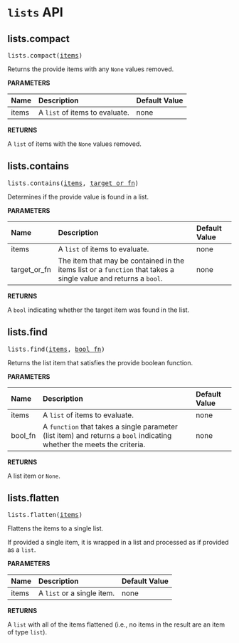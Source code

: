 <!-- Generated with Stardoc, Do Not Edit! -->
# `lists` API


<a id="lists.compact"></a>

## lists.compact

<pre>
lists.compact(<a href="#lists.compact-items">items</a>)
</pre>

Returns the provide items with any `None` values removed.

**PARAMETERS**


| Name  | Description | Default Value |
| :------------- | :------------- | :------------- |
| <a id="lists.compact-items"></a>items |  A <code>list</code> of items to evaluate.   |  none |

**RETURNS**

A `list` of items with the `None` values removed.


<a id="lists.contains"></a>

## lists.contains

<pre>
lists.contains(<a href="#lists.contains-items">items</a>, <a href="#lists.contains-target_or_fn">target_or_fn</a>)
</pre>

Determines if the provide value is found in a list.

**PARAMETERS**


| Name  | Description | Default Value |
| :------------- | :------------- | :------------- |
| <a id="lists.contains-items"></a>items |  A <code>list</code> of items to evaluate.   |  none |
| <a id="lists.contains-target_or_fn"></a>target_or_fn |  The item that may be contained in the items list or a <code>function</code> that takes a single value and returns a <code>bool</code>.   |  none |

**RETURNS**

A `bool` indicating whether the target item was found in the list.


<a id="lists.find"></a>

## lists.find

<pre>
lists.find(<a href="#lists.find-items">items</a>, <a href="#lists.find-bool_fn">bool_fn</a>)
</pre>

Returns the list item that satisfies the provide boolean function.

**PARAMETERS**


| Name  | Description | Default Value |
| :------------- | :------------- | :------------- |
| <a id="lists.find-items"></a>items |  A <code>list</code> of items to evaluate.   |  none |
| <a id="lists.find-bool_fn"></a>bool_fn |  A <code>function</code> that takes a single parameter (list item) and returns a <code>bool</code> indicating whether the meets the criteria.   |  none |

**RETURNS**

A list item or `None`.


<a id="lists.flatten"></a>

## lists.flatten

<pre>
lists.flatten(<a href="#lists.flatten-items">items</a>)
</pre>

Flattens the items to a single list.

If provided a single item, it is wrapped in a list and processed as if
provided as a `list`.


**PARAMETERS**


| Name  | Description | Default Value |
| :------------- | :------------- | :------------- |
| <a id="lists.flatten-items"></a>items |  A <code>list</code> or a single item.   |  none |

**RETURNS**

A `list` with all of the items flattened (i.e., no items in the result
  are an item of type `list`).


